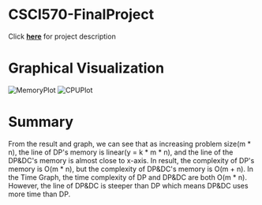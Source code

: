 # CSCI570-FinalProject
Click **[here](https://github.com/VincentAC-stack/CSCI570-FinalProject/blob/main/CSCI570_Fall2021_FinalProject.pdf)** for project description

# Graphical Visualization
![MemoryPlot](https://github.com/VincentAC-stack/CSCI570-FinalProject/blob/main/MemoryPlot.png "MemoryPlot")
![CPUPlot](https://github.com/VincentAC-stack/CSCI570-FinalProject/blob/main/CPUPlot.png "CPUPlot")

# Summary
From the result and graph, we can see that as increasing problem size(m * n), the line of DP's memory is linear(y = k * m * n), and the line of the DP&DC's memory is almost close to x-axis. In result, the complexity of DP's memory is O(m * n), but the complexity of DP&DC's memory is O(m + n). In the Time Graph, the time complexity of DP and DP&DC are both O(m * n). However, the line of DP&DC is steeper than DP which means DP&DC uses more time than DP.
